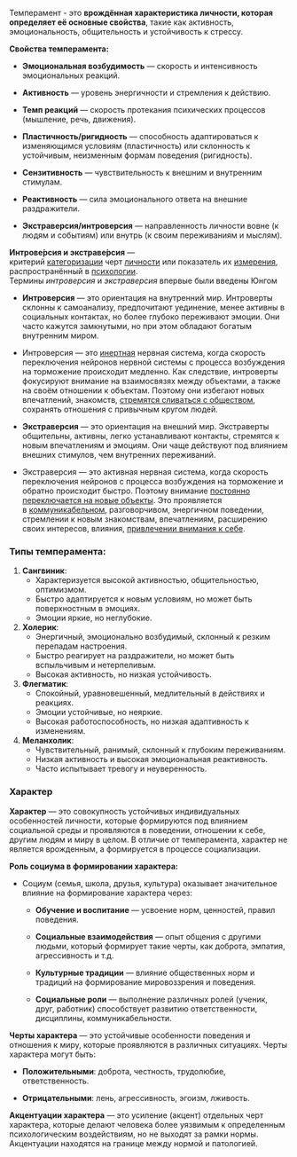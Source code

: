 Темперамент - это **врождённая характеристика личности, которая определяет её основные свойства**, такие как активность, эмоциональность, общительность и устойчивость к стрессу.

**Свойства темперамента:**

- **Эмоциональная возбудимость** — скорость и интенсивность эмоциональных реакций.
    
- **Активность** — уровень энергичности и стремления к действию.
    
- **Темп реакций** — скорость протекания психических процессов (мышление, речь, движения).
    
- **Пластичность/ригидность** — способность адаптироваться к изменяющимся условиям (пластичность) или склонность к устойчивым, неизменным формам поведения (ригидность).
    
- **Сензитивность** — чувствительность к внешним и внутренним стимулам.
    
- **Реактивность** — сила эмоционального ответа на внешние раздражители.
    
- **Экстраверсия/интроверсия** — направленность личности вовне (к людям и событиям) или внутрь (к своим переживаниям и мыслям).

**Интрове́рсия и экстраве́рсия** — критерий [категоризации](https://ru.wikipedia.org/wiki/%D0%9A%D0%B0%D1%82%D0%B5%D0%B3%D0%BE%D1%80%D0%B8%D0%B7%D0%B0%D1%86%D0%B8%D1%8F_\(%D0%BB%D0%B8%D0%BD%D0%B3%D0%B2%D0%B8%D1%81%D1%82%D0%B8%D0%BA%D0%B0\) "Категоризация (лингвистика)") черт [личности](https://ru.wikipedia.org/wiki/%D0%9B%D0%B8%D1%87%D0%BD%D0%BE%D1%81%D1%82%D1%8C "Личность") или показатель их [измерения](https://ru.wikipedia.org/wiki/%D0%98%D0%B7%D0%BC%D0%B5%D1%80%D0%B5%D0%BD%D0%B8%D0%B5 "Измерение"), распространённый в [психологии](https://ru.wikipedia.org/wiki/%D0%9F%D1%81%D0%B8%D1%85%D0%BE%D0%BB%D0%BE%D0%B3%D0%B8%D1%8F "Психология"). Термины _интроверсия_ и _экстраверсия_ впервые были введены Юнгом

- **Интроверсия** — это ориентация на внутренний мир. Интроверты склонны к самоанализу, предпочитают уединение, менее активны в социальных контактах, но более глубоко переживают эмоции. Они часто кажутся замкнутыми, но при этом обладают богатым внутренним миром.
- Интроверсия — это [инертная](https://ru.wikipedia.org/wiki/%D0%98%D0%BD%D0%B5%D1%80%D1%86%D0%B8%D1%8F "Инерция") нервная система, когда скорость переключения нейронов нервной системы с процесса возбуждения на торможение происходит медленно. Как следствие, интроверты фокусируют внимание на взаимосвязях между объектами, а также на своём отношении к объектам. Поэтому они избегают новых впечатлений, знакомств, [стремятся сливаться с обществом](https://ru.wikipedia.org/wiki/%D0%9A%D0%BE%D0%BD%D1%84%D0%BE%D1%80%D0%BC%D0%BD%D0%BE%D1%81%D1%82%D1%8C "Конформность"), сохранять отношения с привычным кругом людей.
    
- **Экстраверсия** — это ориентация на внешний мир. Экстраверты общительны, активны, легко устанавливают контакты, стремятся к новым впечатлениям и эмоциям. Они чаще действуют под влиянием внешних стимулов, чем внутренних переживаний.
- Экстраверсия — это активная нервная система, когда скорость переключения нейронов с процесса возбуждения на торможение и обратно происходит быстро. Поэтому внимание [постоянно переключается на новые объекты](https://ru.wikipedia.org/wiki/%D0%98%D0%BC%D0%BF%D1%83%D0%BB%D1%8C%D1%81%D0%B8%D0%B2%D0%BD%D0%BE%D1%81%D1%82%D1%8C "Импульсивность"). Это проявляется в [коммуникабельном](https://ru.wikipedia.org/wiki/%D0%9A%D0%BE%D0%BC%D0%BC%D1%83%D0%BD%D0%B8%D0%BA%D0%B0%D0%B1%D0%B5%D0%BB%D1%8C%D0%BD%D0%BE%D1%81%D1%82%D1%8C "Коммуникабельность"), разговорчивом, энергичном поведении, стремлении к новым знакомствам, впечатлениям, расширению своих интересов, влияния, [привлечении внимания к себе](https://ru.wikipedia.org/wiki/%D0%AD%D0%B3%D0%BE%D1%86%D0%B5%D0%BD%D1%82%D1%80%D0%B8%D0%B7%D0%BC "Эгоцентризм").

### Типы темперамента:

1. **Сангвиник**:
    - Характеризуется высокой активностью, общительностью, оптимизмом.
    - Быстро адаптируется к новым условиям, но может быть поверхностным в эмоциях.
    - Эмоции яркие, но неглубокие.
2. **Холерик**:
    - Энергичный, эмоционально возбудимый, склонный к резким перепадам настроения.
    - Быстро реагирует на раздражители, но может быть вспыльчивым и нетерпеливым.
    - Высокая активность, но низкая устойчивость.
3. **Флегматик**:
    - Спокойный, уравновешенный, медлительный в действиях и реакциях.
    - Эмоции устойчивые, но неяркие.
    - Высокая работоспособность, но низкая адаптивность к изменениям.
4. **Меланхолик**:
    - Чувствительный, ранимый, склонный к глубоким переживаниям.
    - Низкая активность и высокая эмоциональная реактивность.
    - Часто испытывает тревогу и неуверенность.
### Характер
**Характер** — это совокупность устойчивых индивидуальных особенностей личности, которые формируются под влиянием социальной среды и проявляются в поведении, отношении к себе, другим людям и миру в целом. В отличие от темперамента, характер не является врожденным, а формируется в процессе социализации.

**Роль социума в формировании характера:**

- Социум (семья, школа, друзья, культура) оказывает значительное влияние на формирование характера через:
    
    - **Обучение и воспитание** — усвоение норм, ценностей, правил поведения.
        
    - **Социальные взаимодействия** — опыт общения с другими людьми, который формирует такие черты, как доброта, эмпатия, агрессивность и т.д.
        
    - **Культурные традиции** — влияние общественных норм и традиций на формирование мировоззрения и поведения.
        
    - **Социальные роли** — выполнение различных ролей (ученик, друг, работник) способствует развитию ответственности, дисциплины, коммуникабельности.

**Черты характера** — это устойчивые особенности поведения и отношения к миру, которые проявляются в различных ситуациях. Черты характера могут быть:

- **Положительными**: доброта, честность, трудолюбие, ответственность.
    
- **Отрицательными**: лень, агрессивность, эгоизм, лживость.
    

**Акцентуации характера** — это усиление (акцент) отдельных черт характера, которые делают человека более уязвимым к определенным психологическим воздействиям, но не выходят за рамки нормы. Акцентуации находятся на границе между нормой и патологией.